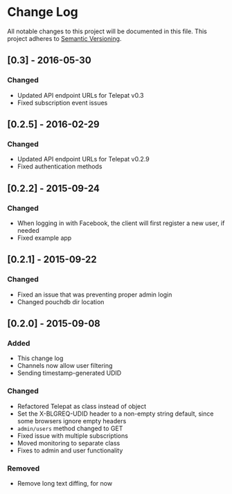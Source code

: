 # Change Log
All notable changes to this project will be documented in this file.
This project adheres to [Semantic Versioning](http://semver.org/).

## [0.3] - 2016-05-30
### Changed
- Updated API endpoint URLs for Telepat v0.3
- Fixed subscription event issues

## [0.2.5] - 2016-02-29
### Changed
- Updated API endpoint URLs for Telepat v0.2.9
- Fixed authentication methods

## [0.2.2] - 2015-09-24
### Changed
- When logging in with Facebook, the client will first register a new user, if needed
- Fixed example app

## [0.2.1] - 2015-09-22
### Changed
- Fixed an issue that was preventing proper admin login
- Changed pouchdb dir location

## [0.2.0] - 2015-09-08
### Added
- This change log
- Channels now allow user filtering
- Sending timestamp-generated UDID

### Changed
- Refactored Telepat as class instead of object
- Set the X-BLGREQ-UDID header to a non-empty string default, since some browsers ignore empty headers
- `admin/users` method changed to GET
- Fixed issue with multiple subscriptions
- Moved monitoring to separate class
- Fixes to admin and user functionality

### Removed
- Remove long text diffing, for now
